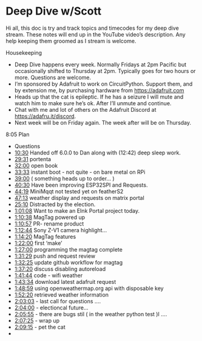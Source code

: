 # Deep Dive w/Scott


Hi all, this doc is try and track topics and timecodes for my deep dive stream. These notes will end up in the YouTube video’s description. Any help keeping them groomed as I stream is welcome.


Housekeeping
* Deep Dive happens every week. Normally Fridays at 2pm Pacific but occasionally shifted to Thursday at 2pm. Typically goes for two hours or more. Questions are welcome.
* I’m sponsored by Adafruit to work on CircuitPython. Support them, and by extension me, by purchasing hardware from https://adafruit.com
* Heads up that the cat is epileptic. If he has a seizure I will mute and watch him to make sure he’s ok. After I’ll unmute and continue.
* Chat with me and lot of others on the Adafruit Discord at https://adafru.it/discord.
* Next week will be on Friday again. The week after will be on Thursday.


8:05 Plan
* Questions
* [10:30](https://www.youtube.com/watch?v=cOctKahBuDU&t=630) Handed off 6.0.0 to Dan along with (12:42)  deep sleep work.
* [29:31](https://www.youtube.com/watch?v=cOctKahBuDU&t=1771) portenta
* [32:00](https://www.youtube.com/watch?v=cOctKahBuDU&t=1920) open book
* [33:33](https://www.youtube.com/watch?v=cOctKahBuDU&t=2013) instant boot - not quite - on bare metal on RPi
* [39:00](https://www.youtube.com/watch?v=cOctKahBuDU&t=2340) ( something heads up to order… )
* [40:30](https://www.youtube.com/watch?v=cOctKahBuDU&t=2430) Have been improving ESP32SPI and Requests.
* [44:19](https://www.youtube.com/watch?v=cOctKahBuDU&t=2659) MiniMqqt not tested yet on featherS2
* [47:13](https://www.youtube.com/watch?v=cOctKahBuDU&t=2833) weather display and requests on matrix portal
* [25:10](https://www.youtube.com/watch?v=cOctKahBuDU&t=1510) Distracted by the election.
* [1:01:08](https://www.youtube.com/watch?v=cOctKahBuDU&t=3668) Want to make an EInk Portal project today.
* [1:10:38](https://www.youtube.com/watch?v=cOctKahBuDU&t=4238) MagTag powered up
* [1:10:57](https://www.youtube.com/watch?v=cOctKahBuDU&t=4257) PR- rename product
* [1:12:44](https://www.youtube.com/watch?v=cOctKahBuDU&t=4364) Sony Z-V1 camera highlight…
* [1:14:20](https://www.youtube.com/watch?v=cOctKahBuDU&t=4460) MagTag features
* [1:22:00](https://www.youtube.com/watch?v=cOctKahBuDU&t=4920) first ‘make’
* [1:27:00](https://www.youtube.com/watch?v=cOctKahBuDU&t=5220) programming the magtag complete
* [1:31:29](https://www.youtube.com/watch?v=cOctKahBuDU&t=5489) push and request review
* [1:32:25](https://www.youtube.com/watch?v=cOctKahBuDU&t=5545) update github workflow for magtag
* [1:37:20](https://www.youtube.com/watch?v=cOctKahBuDU&t=5840) discuss disabling autoreload
* [1:41:44](https://www.youtube.com/watch?v=cOctKahBuDU&t=6104) code - wifi weather
* [1:43:34](https://www.youtube.com/watch?v=cOctKahBuDU&t=6214) download latest adafruit request
* [1:48:59](https://www.youtube.com/watch?v=cOctKahBuDU&t=6539) using openweathermap.org api with disposable key
* [1:52:20](https://www.youtube.com/watch?v=cOctKahBuDU&t=6740) retrieved weather information
* [2:03:03](https://www.youtube.com/watch?v=cOctKahBuDU&t=7383) - last call for questions ….
* [2:04:00](https://www.youtube.com/watch?v=cOctKahBuDU&t=7440) - electioncal future…
* [2:05:55](https://www.youtube.com/watch?v=cOctKahBuDU&t=7555) - there are bugs stil ( in the weather python test )l ….
* [2:07:25](https://www.youtube.com/watch?v=cOctKahBuDU&t=7645) - wrap up
* [2:09:15](https://www.youtube.com/watch?v=cOctKahBuDU&t=7755) - pet the cat
*
